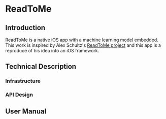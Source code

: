 # ReadToMe
## Introduction
ReadToMe is a native iOS app with a machine learning model embedded. This work is inspired by Alex Schultz's [ReadToMe project](https://github.com/alexschultz/ReadToMe) and this app is a reproduce of his idea into an iOS framework.

## Technical Description
### Infrastructure
### API Design
## User Manual

